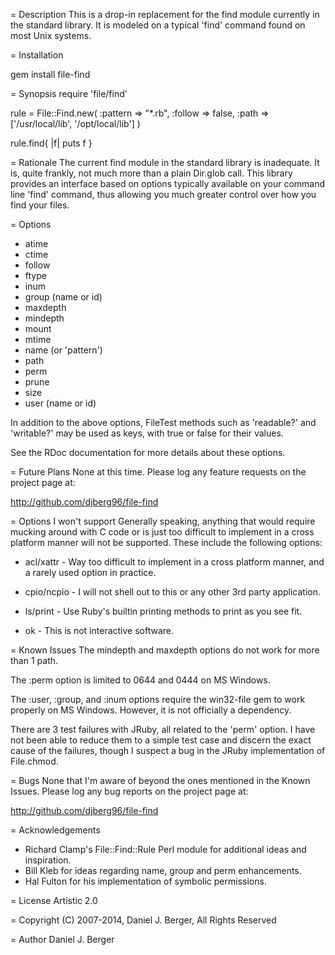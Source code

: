 = Description
  This is a drop-in replacement for the find module currently in the standard
  library. It is modeled on a typical 'find' command found on most Unix systems.

= Installation

  gem install file-find

= Synopsis
  require 'file/find'

  rule = File::Find.new(
    :pattern => "*.rb",
    :follow  => false,
    :path    => ['/usr/local/lib', '/opt/local/lib']
  )

  rule.find{ |f|
    puts f
  }

= Rationale
  The current find module in the standard library is inadequate. It is, quite
  frankly, not much more than a plain Dir.glob call. This library provides an
  interface based on options typically available on your command line 'find'
  command, thus allowing you much greater control over how you find your files.

= Options
  * atime
  * ctime
  * follow
  * ftype
  * inum
  * group (name or id)
  * maxdepth
  * mindepth
  * mount
  * mtime
  * name (or 'pattern')
  * path
  * perm
  * prune
  * size
  * user (name or id)

  In addition to the above options, FileTest methods such as 'readable?' and
  'writable?' may be used as keys, with true or false for their values.

  See the RDoc documentation for more details about these options.

= Future Plans
  None at this time. Please log any feature requests on the project page at:

  http://github.com/djberg96/file-find

= Options I won't support
  Generally speaking, anything that would require mucking around with C code
  or is just too difficult to implement in a cross platform manner will not be
  supported. These include the following options:

  * acl/xattr - Way too difficult to implement in a cross platform manner, and
    a rarely used option in practice.

  * cpio/ncpio - I will not shell out to this or any other 3rd party
    application.

  * ls/print - Use Ruby's builtin printing methods to print as you see fit.

  * ok - This is not interactive software.

= Known Issues
  The mindepth and maxdepth options do not work for more than 1 path.

  The :perm option is limited to 0644 and 0444 on MS Windows.

  The :user, :group, and :inum options require the win32-file gem to work
  properly on MS Windows. However, it is not officially a dependency.

  There are 3 test failures with JRuby, all related to the 'perm' option. I
  have not been able to reduce them to a simple test case and discern the
  exact cause of the failures, though I suspect a bug in the JRuby
  implementation of File.chmod.

= Bugs
  None that I'm aware of beyond the ones mentioned in the Known Issues. Please
  log any bug reports on the project page at:

  http://github.com/djberg96/file-find

= Acknowledgements
  * Richard Clamp's File::Find::Rule Perl module for additional ideas and
    inspiration.
  * Bill Kleb for ideas regarding name, group and perm enhancements.
  * Hal Fulton for his implementation of symbolic permissions.

= License
  Artistic 2.0

= Copyright
  (C) 2007-2014, Daniel J. Berger, All Rights Reserved

= Author
  Daniel J. Berger
